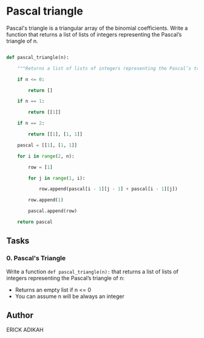 # Pascal triangle

Pascal's triangle is a triangular array of the binomial coefficients. Write a function that returns a list of lists of integers representing the Pascal’s triangle of n.

```python

def pascal_triangle(n):

    """Returns a list of lists of integers representing the Pascal’s triangle of n"""

    if n <= 0:

        return []

    if n == 1:

        return [[1]]

    if n == 2:

        return [[1], [1, 1]]

    pascal = [[1], [1, 1]]

    for i in range(2, n):

        row = [1]

        for j in range(1, i):

            row.append(pascal[i - 1][j - 1] + pascal[i - 1][j])

        row.append(1)

        pascal.append(row)

    return pascal

```

## Tasks

### 0. Pascal's Triangle

Write a function `def pascal_triangle(n):` that returns a list of lists of integers representing the Pascal’s triangle of n:

- Returns an empty list if n <= 0
- You can assume n will be always an integer

## Author

ERICK ADIKAH
